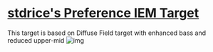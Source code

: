 # [stdrice's Preference IEM Target](stdrice-preference-iem-target.txt)
This target is based on Diffuse Field target with enhanced bass and reduced upper-mid
![img](https://i.imgur.com/UVevwi8.png)